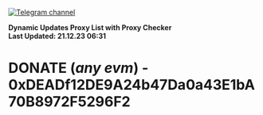 [![Telegram channel](https://img.shields.io/endpoint?url=https://runkit.io/damiankrawczyk/telegram-badge/branches/master?url=https://t.me/n4z4v0d)](https://t.me/n4z4v0d) 

**Dynamic Updates Proxy List with Proxy Checker**  
**Last Updated: 21.12.23 06:31**

# DONATE (_any evm_) - 0xDEADf12DE9A24b47Da0a43E1bA70B8972F5296F2
